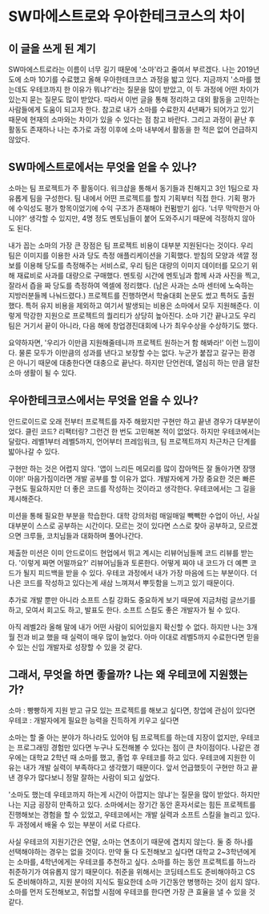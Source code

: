 # SW마에스트로와 우아한테크코스의 차이
## 이 글을 쓰게 된 계기
SW마에스트로라는 이름이 너무 길기 때문에 '소마'라고 줄여서 부르겠다.
나는 2019년도에 소마 10기를 수료했고 올해 우아한테크코스 과정을 밟고 있다.
지금까지 '소마를 했는데도 우테코까지 한 이유가 뭐냐?'라는 질문을 많이 받았고, 이 두 과정에 어떤 차이가 있는지 묻는 질문도 많이 받았다. 따라서 이번 글을 통해 정리하고 대외 활동을 고민하는 사람들에게 도움이 되고자 한다.
참고로 내가 소마를 수료한지 4년째가 되어가고 있기 때문에 현재의 소마와는 차이가 있을 수 있다는 점 참고 바란다. 그리고 과정이 끝난 후 활동도 존재하나 나는 추가로 과정 이후에 소마 내부에서 활동을 한 적은 없어 언급하지 않았다.

## SW마에스트로에서는 무엇을 얻을 수 있나?
소마는 팀 프로젝트가 주 활동이다. 워크샵을 통해서 동기들과 친해지고 3인 1팀으로 자유롭게 팀을 구성한다.
팀 내에서 어떤 프로젝트를 할지 기획부터 직접 한다. 기획 평가에 수익성도 평가 항목이었기에 수익 구조가 존재해야 컨펌받기 쉽다.
'너무 막막한거 아니야?' 생각할 수 있지만, 4명 정도 멘토님들이 붙어 도와주시기 때문에 걱정하지 않아도 된다.

내가 꼽는 소마의 가장 큰 장점은 팀 프로젝트 비용이 대부분 지원된다는 것이다. 우리 팀은 이미지를 이용한 사과 당도 측정 애플리케이션을 기획했다. 받침의 모양과 색깔 정보를 이용해 당도를 측정해주는 서비스로, 우리 팀은 대량의 이미지 데이터를 모으기 위해 재료비로 사과를 대량으로 구매했다. 멘토링 시간에 멘토님과 함께 사과 사진을 찍고, 잘라서 즙을 짜 당도를 측정하여 엑셀에 정리했다. (남은 사과는 소마 센터에 노숙하는 지방러분들께 나눠드렸다.)
프로젝트를 진행하면서 학술대회 논문도 썼고 특허도 출원했다. 특허 유지 비용을 제외하고 여기서 발생되는 비용은 소마에서 모두 지원해준다.
이렇게 막강한 지원으로 프로젝트의 퀄리티가 상당히 높아진다. 소마 기간 끝나고도 우리 팀은 거기서 끝이 아니라, 다음 해에 창업경진대회에 나가 최우수상을 수상하기도 했다.

요약하자면, '우리가 이만큼 지원해줄테니까 프로젝트 원하는거 함 해봐라!' 이런 느낌이다. 물론 모두가 이만큼의 성과를 낸다고 보장할 수는 없다. 누군가 붙잡고 갈구는 환경은 아니기 때문에 대충한다면 대충으로 끝난다. 하지만 단언컨데, 열심히 하는 만큼 알찬 소마 생활이 될 수 있다.

## 우아한테크코스에서는 무엇을 얻을 수 있나?
안드로이드로 오래 전부터 프로젝트를 자주 해왔지만 구현만 하고 끝낸 경우가 대부분이었다. 클린 코드? 리팩터링? 그런건 한 번도 고민해본 적이 없었다. 하지만 우테코에서는 달랐다. 레벨1부터 레벨5까지, 언어부터 프레임워크, 팀 프로젝트까지 차근차근 단계를 밟아나갈 수 있다.

구현만 하는 것은 어렵지 않다. '앱이 느리든 메모리를 많이 잡아먹든 잘 돌아가면 장땡이야!' 마음가짐이라면 개발 공부를 할 이유가 없다. 개발자에게 가장 중요한 것은 빠른 구현도 필요하지만 더 좋은 코드를 작성하는 것이라고 생각한다. 우테코에서는 그 길을 제시해준다.

미션을 통해 필요한 부분을 학습한다. 대학 강의처럼 매일매일 빽빽한 수업이 아닌, 사실 대부분이 스스로 공부하는 시간이다. 모르는 것이 있다면 스스로 찾아 공부하고, 모르겠으면 크루들, 코치님들과 대화하며 풀어나간다.

제출한 미션은 이미 안드로이드 현업에서 뛰고 계시는 리뷰어님들께 코드 리뷰를 받는다. '이렇게 짜면 어떨까요?' 리뷰어님들과 토론한다. 어떻게 짜야 내 코드가 더 예쁜 코드가 될지 피드백을 받을 수 있다. 우테코 과정에서 내가 가장 마음에 드는 부분이다. 더 나은 코드를 작성하고 있다는게 새삼 느껴져서 뿌듯함을 느끼고 있기 때문이다.

추가로 개발 뿐만 아니라 소프트 스킬 강화도 중요하게 보기 때문에 지금처럼 글쓰기를 하고, 모여서 회고도 하고, 발표도 한다. 소프트 스킬도 좋은 개발자가 될 수 있다.

아직 레벨2라 올해 말에 내가 어떤 사람이 되어있을지 확신할 수 없다. 하지만 나는 3개월 전과 비교 했을 때 실력이 매우 많이 늘었다. 아마 이대로 레벨5까지 수료한다면 믿을 수 있는 신입 개발자로 성장할 수 있을 것 같다.

## 그래서, 무엇을 하면 좋을까? 나는 왜 우테코에 지원했는가?
소마 : 빵빵하게 지원 받고 규모 있는 프로젝트를 해보고 싶다면, 창업에 관심이 있다면
우테코 : 개발자에게 필요한 능력을 진득하게 키우고 싶다면

소마는 할 줄 아는 분야가 하나라도 있어야 팀 프로젝트를 하는데 지장이 없지만, 우테코는 프로그래밍 경험만 있다면 누구나 도전해볼 수 있다는 점이 큰 차이점이다.
나같은 경우에는 대학교 2학년 때 소마를 했고, 졸업 후 우테코를 하고 있다. 우테코에 지원한 이유는 내가 개발 실력이 부족하다고 생각했기 때문이다. 앞서 언급했듯이 구현만 하고 끝낸 경우가 많다보니 정말 잘하는 사람이 되고 싶었다.

'소마도 했는데 우테코까지 하는게 시간이 아깝지는 않냐'는 질문을 많이 받았다. 하지만 나는 지금 굉장히 만족하고 있다. 소마에서는 장기간 동안 혼자서로는 힘든 프로젝트를 진행해보는 경험을 할 수 있었고, 우테코에서는 개발 실력과 소프트 스킬을 늘리고 있다. 두 과정에서 배울 수 있는 부분이 서로 다르다.

사실 우테코의 지원기간은 연말, 소마는 연초이기 때문에 겹치지 않는다. 둘 중 하나를 선택해야하는 경우는 없을 것이다. 만약 둘 다 도전해보고 싶다면 대학교 2~3학년에게는 소마를, 4학년에게는 우테코를 추천하고 싶다. 소마를 하는 동안 프로젝트를 하느라 취준하기가 여유롭지 않기 때문이다. 취준을 위해서는 코딩테스트도 준비해야하고 CS도 준비해야하고, 지원 분야의 지식도 필요한데 소마 기간동안 병행하는 것이 쉽지 않다. 소마를 먼저 도전해보고, 취업할 시점에 우테코를 한다면 가장 큰 효율을 낼 수 있을 것 같다.
